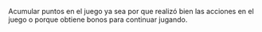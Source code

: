 Acumular puntos en el juego ya sea por que realizó bien las acciones en el juego o porque obtiene bonos para continuar jugando.